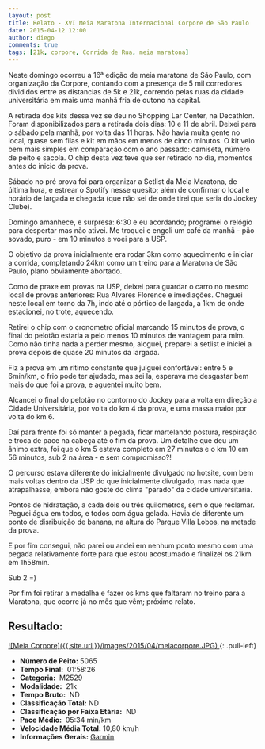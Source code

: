 ```yaml
---
layout: post
title: Relato - XVI Meia Maratona Internacional Corpore de São Paulo
date: 2015-04-12 12:00
author: diego
comments: true
tags: [21k, corpore, Corrida de Rua, meia maratona]
---
```


Neste domingo ocorreu a 16ª edição de meia maratona de São Paulo, com organização da Corpore, contando com a presença de 5 mil corredores divididos entre as distancias de 5k e 21k, correndo pelas ruas da cidade universitária em mais uma manhã fria de outono na capital.

A retirada dos kits dessa vez se deu no Shopping Lar Center, na Decathlon. Foram disponibilizados para a retirada dois dias: 10 e 11 de abril. Deixei para o sábado pela manhã, por volta das 11 horas. Não havia muita gente no local, quase sem filas e kit em mãos em menos de cinco minutos. O kit veio bem mais simples em comparação com o ano passado: camiseta, número de peito e sacola. O chip desta vez teve que ser retirado no dia, momentos antes do inicio da prova. 

Sábado no pré prova foi para organizar a Setlist da Meia Maratona, de última hora, e estrear o Spotify nesse quesito; além de confirmar o local e horário de largada e chegada (que não sei de onde tirei que seria do Jockey Clube).

Domingo amanhece, e surpresa: 6:30 e eu acordando; programei o relógio para despertar mas não ativei. Me troquei e engoli um café da manhã - pão sovado, puro - em 10 minutos e voei para a USP. 

O objetivo da prova inicialmente era rodar 3km como aquecimento e iniciar a corrida, completando 24km como um treino para a Maratona de São Paulo, plano obviamente abortado. 

Como de praxe em provas na USP, deixei para guardar o carro no mesmo local de provas anteriores: Rua Alvares Florence e imediações. Cheguei neste local em torno da 7h, indo até o pórtico de largada, a 1km de onde estacionei, no trote, aquecendo.

Retirei o chip com o cronometro oficial marcando 15 minutos de prova, o final do pelotão estaria a pelo menos 10 minutos de vantagem para mim. Como não tinha nada a perder mesmo, aloguei, preparei a setlist e iniciei a prova depois de quase 20 minutos da largada.

Fiz a prova em um ritimo constante que julguei confortável: entre 5 e 6min/km, o frio pode ter ajudado, mas sei la, esperava me desgastar bem mais do que foi a prova, e aguentei muito bem.

Alcancei o final do pelotão no contorno do Jockey para a volta em direção a Cidade Universitária, por volta do km 4 da prova, e uma massa maior por volta do km 6.

Daí para frente foi só manter a pegada, ficar martelando postura, respiração e troca de pace na cabeça até o fim da prova. Um detalhe que deu um ânimo extra, foi que o km 5 estava completo em 27 minutos e o km 10 em 56 minutos, sub 2 na área - e sem compromisso?!

O percurso estava diferente do inicialmente divulgado no hotsite, com bem mais voltas dentro da USP do que inicialmente divulgado, mas nada que atrapalhasse, embora não goste do clima "parado" da cidade universitária.

Pontos de hidratação, a cada dois ou três quilometros, sem o que reclamar. Peguei água em todos, e todos com água gelada. Havia de diferente um ponto de disribuição de banana, na altura do Parque Villa Lobos, na metade da prova.

E por fim consegui, não parei ou andei em nenhum ponto mesmo com uma pegada relativamente forte para que estou acostumado e finalizei os 21km em 1h58min.

Sub 2 =)

Por fim foi retirar a medalha e fazer os kms que faltaram no treino para a Maratona, que ocorre já no mês que vêm; próximo relato.

## Resultado:

<a href="/images/2015/04/meiacorpore_big.JPG">
![Meia Corpore]({{ site.url }}/images/2015/04/meiacorpore.JPG)
</a>
{: .pull-left}

* **Número de Peito:**  5065
* **Tempo Final:**  01:58:26
* **Categoria:**  M2529
* **Modalidade:**  21k
* **Tempo Bruto:**  ND
* **Classificação Total:**  ND
* **Classificação por Faixa Etária:**  ND
* **Pace Médio:**  05:34 min/km
* **Velocidade Média Total:**  10,80 km/h
* **Informações Gerais:** <a href="https://connect.garmin.com/modern/activity/745060835" target="_blank">Garmin</a>
